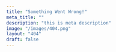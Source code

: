 ```yaml
---
title: "Something Went Wrong!"
meta_title: ""
description: "this is meta description"
image: "/images/404.png"
layout: "404"
draft: false
---
```

